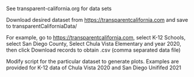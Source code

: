 See transparent-california.org for data sets

Download desired dataset from https://transparentcalifornia.com and save to transparentCaliforniaData/

For example, go to https://transparentcalifornia.com, select K-12 Schools, select San Diego County, Select Chula Vista Elementary and year 2020, then click Download records to obtain .csv (comma separated data file)

Modify script for the particular dataset to generate plots. Examples are 
provided for K-12 data of Chula Vista 2020 and San Diego Unififed 2021
